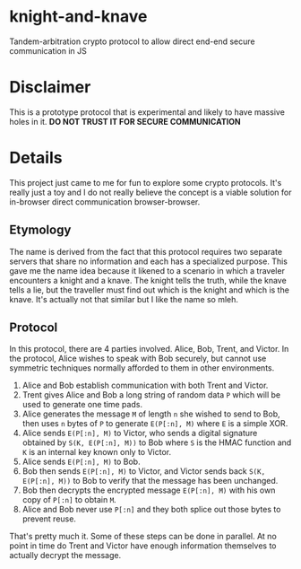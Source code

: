 # knight-and-knave
Tandem-arbitration crypto protocol to allow direct end-end secure communication in JS

# Disclaimer
This is a prototype protocol that is experimental and likely to have massive holes in it. **DO NOT TRUST IT FOR SECURE COMMUNICATION**

# Details
This project just came to me for fun to explore some crypto protocols. It's really just a toy and I do not
really believe the concept is a viable solution for in-browser direct communication browser-browser.

## Etymology
The name is derived from the fact that this protocol requires two separate servers that share no information and each has a specialized 
purpose. This gave me the name idea because it likened to a scenario in which a traveler encounters a knight and a knave. The knight tells 
the truth, while the knave tells a lie, but the traveller must find out which is the knight and which is the knave. It's actually not that 
similar but I like the name so mleh.

## Protocol
In this protocol, there are 4 parties involved. Alice, Bob, Trent, and Victor. In the protocol, Alice wishes to speak with Bob securely, but cannot use symmetric techniques normally afforded to them in other environments.

1. Alice and Bob establish communication with both Trent and Victor.
2. Trent gives Alice and Bob a long string of random data `P` which will be used to generate one time pads.
3. Alice generates the message `M` of length `n` she wished to send to Bob, then uses `n` bytes of `P` to generate `E(P[:n], M)` where `E` is a simple XOR.
4. Alice sends `E(P[:n], M)` to Victor, who sends a digital signature obtained by `S(K, E(P[:n], M))` to Bob where `S` is the HMAC function and `K` is an internal key known only to Victor.
5. Alice sends `E(P[:n], M)` to Bob.
6. Bob then sends `E(P[:n], M)` to Victor, and Victor sends back `S(K, E(P[:n], M))` to Bob to verify that the message has been unchanged.
7. Bob then decrypts the encrypted message `E(P[:n], M)` with his own copy of `P[:n]` to obtain `M`.
8. Alice and Bob never use `P[:n]` and they both splice out those bytes to prevent reuse. 

That's pretty much it. Some of these steps can be done in parallel. At no point in time do Trent and Victor have enough information themselves to actually decrypt the message.
